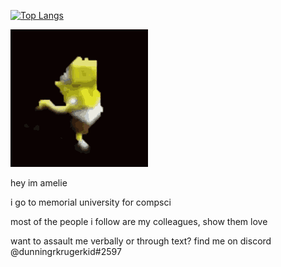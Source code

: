 [![Top Langs](https://github-readme-stats-git-masterrstaa-rickstaa.vercel.app/api/top-langs/?username=dunningkrugerkid&count_private=true)](https://github.com/anuraghazra/github-readme-stats)

![alt text](spongebob-spongebob-dancing.gif "he dance")


hey im amelie

i go to memorial university for compsci

most of the people i follow are my colleagues, show them love

want to assault me verbally or through text? find me on discord @dunningrkrugerkid#2597
